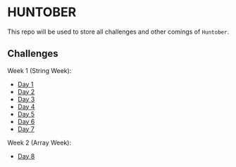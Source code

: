 # HUNTOBER

This repo will be used to store all challenges and other comings of `Huntober`.

## Challenges

Week 1 (String Week):

- [Day 1](https://blog.barbaralaw.me/huntober-2022-day-1 "Day 1 Huntober")
- [Day 2](https://blog.barbaralaw.me/huntober-2022-day-2 "Day 2 Huntober")
- [Day 3](https://blog.barbaralaw.me/huntober-2022-day-3 "Day 3 Huntober")
- [Day 4](https://blog.barbaralaw.me/huntober-2022-day-4 "Day 4 Huntober")
- [Day 5](https://blog.barbaralaw.me/huntober-2022-day-5 "Day 5 Huntober")
- [Day 6](https://blog.barbaralaw.me/huntober-2022-day-6 "Day 6 Huntober")
- [Day 7](https://blog.barbaralaw.me/huntober-2022-day-7 "Day 7 Huntober")

Week 2 (Array Week):

- [Day 8](https://blog.barbaralaw.me/huntober-2022-day-8 "Day 8 Huntober")